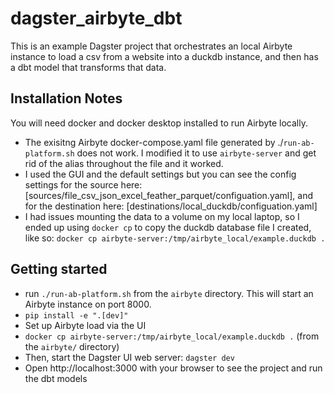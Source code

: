 # dagster_airbyte_dbt

This is an example Dagster project that orchestrates an local Airbyte instance to load a csv from a website into a duckdb instance, and then has a dbt model that transforms that data.

## Installation Notes

You will need docker and docker desktop installed to run Airbyte locally.

* The exisitng Airbyte docker-compose.yaml file generated by ./`run-ab-platform.sh` does not work. I modified it to use `airbyte-server` and get rid of the alias throughout the file and it worked.
* I used the GUI and the default settings but you can see the config settings for the source here: [sources/file_csv_json_excel_feather_parquet/configuation.yaml], and for the destination here: [destinations/local_duckdb/configuation.yaml]
* I had issues mounting the data to a volume on my local laptop, so I ended up using `docker cp` to copy the duckdb database file I created, like so: `docker cp airbyte-server:/tmp/airbyte_local/example.duckdb .`

## Getting started

* run `./run-ab-platform.sh` from the `airbyte` directory. This will start an Airbyte instance on port 8000.
* `pip install -e ".[dev]"`
* Set up Airbyte load via the UI
* `docker cp airbyte-server:/tmp/airbyte_local/example.duckdb .` (from the `airbyte/` directory)
* Then, start the Dagster UI web server: `dagster dev`
* Open http://localhost:3000 with your browser to see the project and run the dbt models
